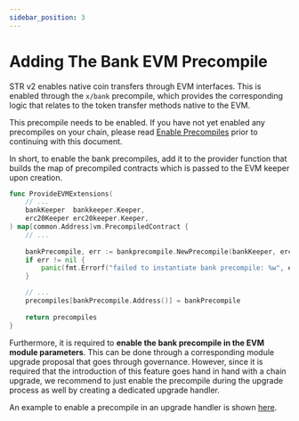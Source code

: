 ```yaml
---
sidebar_position: 3
---
```


# Adding The Bank EVM Precompile

STR v2 enables native coin transfers through EVM interfaces. This is enabled through the `x/bank` precompile, which provides the corresponding logic that relates to the token transfer methods native to the EVM.

This precompile needs to be enabled. If you have not yet enabled any precompiles on your chain, please read [Enable Precompiles](./../enable-precompiles.md) prior to continuing with this document.

In short, to enable the bank precompiles, add it to the provider function that builds the map of precompiled contracts which is passed to the EVM keeper upon creation.

```go
func ProvideEVMExtensions(
	// ...
	bankKeeper  bankkeeper.Keeper,
	erc20Keeper erc20keeper.Keeper,
) map[common.Address]vm.PrecompiledContract {
	// ...
	
	bankPrecompile, err := bankprecompile.NewPrecompile(bankKeeper, erc20Keeper)
	if err != nil {
		panic(fmt.Errorf("failed to instantiate bank precompile: %w", err))
	}

	// ...
	precompiles[bankPrecompile.Address()] = bankPrecompile
	
	return precompiles
}
```

Furthermore, it is required to **enable the bank precompile in the EVM module parameters**. This can be done through a corresponding module upgrade proposal that goes through governance. However, since it is required that the introduction of this feature goes hand in hand with a chain upgrade, we recommend to just enable the precompile during the upgrade process as well by creating a dedicated upgrade handler.

An example to enable a precompile in an upgrade handler is shown [here](./../enable-precompiles.md).